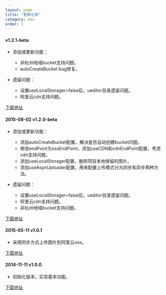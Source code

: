 ```yaml
---
layout: page
title: "更新记录"
category: dev
order: 1
---
```


#### v1.2.1-beta

- 添加或更新功能：
    - 非杭州地域bucket支持问题。
    - autoCreateBucket bug修复。

- 遗留问题：
    - 设置useLocalStorager=false后，ueditor目录遗留问题。
    - 阿里云cdn支持问题。

[下载地址](https://github.com/XieXianbin/UEditor-for-aliyun-OSS/releases/tag/v1.2.1-beta)

#### 2015-08-02 v1.2.0-beta

- 添加或更新功能：
    - 添加autoCreateBucket配置，解决是否自动创建bucket问题。
    - 修改endPoint为ossEndPoint，添加useCDN和cdnEndPoint配置，考虑cdn支持问题。
    - 添加useLocalStorager配置，删除项目本地保留的图片。
    - 添加useAsynUploader配置，用来配置上传模式分为同步和异步两种方法。

- 遗留问题：
    - 设置useLocalStorager=false后，ueditor目录遗留问题。
    - 阿里云cdn支持问题。
    - 非杭州地域bucket支持问题。

[下载地址](https://github.com/XieXianbin/UEditor-for-aliyun-OSS/releases/tag/v1.2.0-beta)

#### 2015-05-11 v1.0.1

- 采用同步方式上传图片到阿里云oss。

[下载地址](https://github.com/XieXianbin/UEditor-for-aliyun-OSS/releases/tag/v1.0.1)

#### 2014-11-11 v1.0.0

- 初始化版本。实现基本功能。

[下载地址](https://github.com/XieXianbin/UEditor-for-aliyun-OSS/releases/tag/v1.0.0)